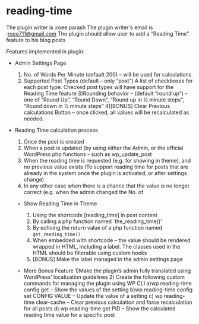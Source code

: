 # reading-time
The plugin writer is :roee parash
The plugin writer's email is :roee711@gmail.com
The plugin should allow user to add a “Reading Time” feature to his blog  posts

Features implemented in plugin:

* Admin Settings Page
    1) No. of Words Per Minute (default 200) – will be used for calculations
    2) Supported Post Types (default – only “post”)
       A list of checkboxes for each post type. Checked post types will have support for 
       the Reading Time feature
    3)Rounding behavior – (default “round up”) – one of “Round Up”, “Round Down”, 
    “Round up in ½ minute steps”, “Round down in ½ minute steps”
    4)[BONUS] Clear Previous calculations Button – once clicked, all values will be 
    recalculated as needed.

* Reading Time calculation process
    1) Once the post is created
    2) When a post is updated (by using either the Admin, or the official WordPress php functions - such as wp_update_post
    3) When the reading time is requested (e.g. for showing in theme), and no previous value exists (To support reading time for posts that are already in the system once the            plugin is activated, or after settings change)
    4) In any other case when there is a chance that the value is no longer correct (e.g. when the admin changed the No. of
  
  * Show Reading Time in Theme
      1) Using the shortcode [reading_time] in post content
      2) By calling a php function named `the_reading_time()'
      3) By echoing the return value of a php function named `get_reading_time()`
      4) When embedded with shortcode – the value should be rendered wrapped in 
          HTML, including a label. The classes used in the HTML should be filterable 
          using custom hooks
      5) [BONUS] Make the label managed in the admin settings page

  * More Bonus Feature
     1)Make the plugin’s admin fully translated using WordPress’ localization 
      guidelines
    2) Create the following custom commands for managing the plugin using WP CLI
      a)wp reading-time config get – Show the values of the setting
      b)wp reading-time config set CONFIG VALUE – Update the value of a setting
      c)  wp reading-time clear-cache – Clear previous calculation and force 
recalculation for all posts
    d) wp reading-time get PID – Show the calculated reading time value for a 
specific post

   
